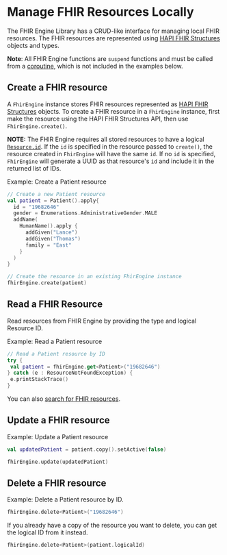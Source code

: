 # Manage FHIR Resources Locally

The FHIR Engine Library has a CRUD-like interface for managing local FHIR resources. The FHIR resources are represented using [HAPI FHIR Structures](https://hapifhir.io/hapi-fhir/apidocs/hapi-fhir-structures-r4/index.html) objects and types.

**Note**: All FHIR Engine functions are `suspend` functions and must be called from a [coroutine](https://developer.android.com/kotlin/coroutines), which is not included in the examples below.

## Create a FHIR resource

A `FhirEngine` instance stores FHIR resources represented as [HAPI FHIR Structures](https://hapifhir.io/hapi-fhir/apidocs/hapi-fhir-structures-r4/index.html) objects. To create a FHIR resource in a `FhirEngine` instance, first make the resource using the HAPI FHIR Structures API, then use `FhirEngine.create()`.

**NOTE:** The FHIR Engine requires all stored resources to have a logical [`Resource.id`](https://www.hl7.org/fhir/resource-definitions.html#Resource.id). If the `id` is specified in the resource passed to `create()`, the resource created in `FhirEngine` will have the same `id`. If no `id` is specified, `FhirEngine` will generate a UUID as that resource's `id` and include it in the returned list of IDs.

Example: Create a Patient resource

```kotlin
// Create a new Patient resource
val patient = Patient().apply{
  id = "19682646"
  gender = Enumerations.AdministrativeGender.MALE
  addName(
    HumanName().apply {
      addGiven("Lance")
      addGiven("Thomas")
      family = "East"
    }
  )
}

// Create the resource in an existing FhirEngine instance
fhirEngine.create(patient)
```

## Read a FHIR Resource

Read resources from FHIR Engine by providing the type and logical Resource ID.

Example: Read a Patient resource

```kotlin
// Read a Patient resource by ID
try {
 val patient = fhirEngine.get<Patient>("19682646")
} catch (e : ResourceNotFoundException) {
 e.printStackTrace()
}
```

You can also [search for FHIR resources](Search-FHIR-resources.md).

## Update a FHIR resource

Example: Update a Patient resource

```kotlin
val updatedPatient = patient.copy().setActive(false)

fhirEngine.update(updatedPatient)

```

## Delete a FHIR resource

Example: Delete a Patient resource by ID.

```kotlin
fhirEngine.delete<Patient>("19682646")
```

If you already have a copy of the resource you want to delete, you can get the logical ID from it instead.

```kotlin
fhirEngine.delete<Patient>(patient.logicalId)

```
